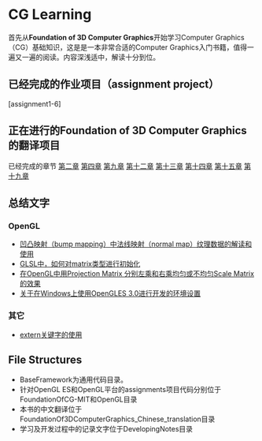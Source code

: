 # CG Learning
首先从**Foundation of 3D Computer Graphics**开始学习Computer Graphics（CG）基础知识，这是是一本非常合适的Computer Graphics入门书籍，值得一遍又一遍的阅读。内容深浅适中，解读十分到位。

## 已经完成的作业项目（assignment project）
[assignment1-6]

## 正在进行的**Foundation of 3D Computer Graphics**的翻译项目
已经完成的章节
[第二章](FoundationOf3DComputerGraphics_Chinese_translation/PDF/Chapter02-Linear.pdf)
[第四章](FoundationOf3DComputerGraphics_Chinese_translation/PDF/Chapter04-Respect.pdf)
[第九章](FoundationOf3DComputerGraphics_Chinese_translation/PDF/Chapter09-Smooth-Interpolation.pdf)
[第十二章](FoundationOf3DComputerGraphics_Chinese_translation/PDF/Chapter12-From-Vertex-To-Pixel.pdf)
[第十三章](FoundationOf3DComputerGraphics_Chinese_translation/PDF/Chapter13-Rational-Linear-Interpolation.pdf)
[第十四章](FoundationOf3DComputerGraphics_Chinese_translation/PDF/Chapter14-Materials.pdf)
[第十五章](FoundationOf3DComputerGraphics_Chinese_translation/PDF/Chapter15_texture_mapping.pdf)
[第十九章](FoundationOf3DComputerGraphics_Chinese_translation/PDF/Chapter19_Color.pdf)

## 总结文字
### OpenGL

- [凹凸映射（bump mapping）中法线映射（normal map）纹理数据的解读和使用](DevelopingNotes/the-normal-map-of-bump-mapping-2019-12-19.md)
- [GLSL中，如何对matrix类型进行初始化](DevelopingNotes/Matrix-Initialization-In-GLSL-2019-12-20.md)
- [在OpenGL中用Projection Matrix 分别左乘和右乘均匀或不均匀Scale Matrix的效果](DevelopingNotes/About-ProjectionMatrix-Left-Right-Multiplied-By-Diff-Scale-Matrix.md)
- [关于在Windows上使用OpenGLES 3.0进行开发的环境设置](DevelopingNotes/OpenGLES_Development_Environment_Setting_Issues.md)

### 其它
- [extern关键字的使用](cpp-the-use-of-extern-keyword-2019-12-19.md)

## File Structures

- BaseFramework为通用代码目录。
- 针对OpenGL ES和OpenGL平台的assignments项目代码分别位于FoundationOfCG-MIT和OpenGL目录
- 本书的中文翻译位于FoundationOf3DComputerGraphics_Chinese_translation目录
- 学习及开发过程中的记录文字位于DevelopingNotes目录


